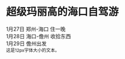 # 超级玛丽高的海口自驾游
1月27日 郑州-海口 住一晚<br>
1月28日 海口-儋州 收拾东西<br>
1月29日 儋州出发<br>
<span style="font-size:12px;">这是12px字体大小的文本。</span>
